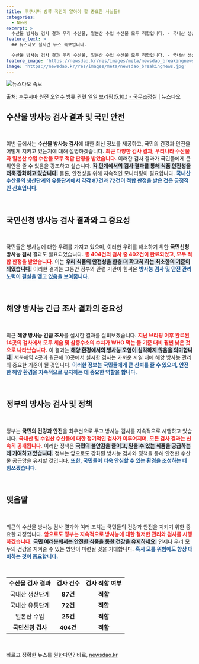 ```yaml
---
title: 후쿠시마 방류 국민이 알아야 할 중요한 사실들!
categories:
  - News
excerpt: >
  수산물 방사능 검사 결과 우리 수산물, 일본산 수입 수산물 모두 적합입니다. - 국내산 생산단계 87건, 유…
feature_text: >
  ## 뉴스다오 실시간 뉴스 속보입니다.

  수산물 방사능 검사 결과 우리 수산물, 일본산 수입 수산물 모두 적합입니다. - 국내산 생산단계 87건, 유…
feature_image: 'https://newsdao.kr/res/images/meta/newsdao_breakingnews.jpg'
image: 'https://newsdao.kr/res/images/meta/newsdao_breakingnews.jpg'
---
```


![뉴스다오 속보](https://newsdao.kr/res/images/meta/newsdao_breakingnews.jpg)

<p>출처: <a href="https://newsdao.kr/3784" rel="dofollow">후쿠시마 원전 오염수 방류 관련 일일 브리핑(5.10.) - 국무조정실</a> | 뉴스다오</p>

<h2 data-ke-size="size26">수산물 방사능 검사 결과 및 국민 안전</h2>

<p data-ke-size="size16">&nbsp;</p>

이번 글에서는 <b>수산물 방사능 검사</b>에 대한 최신 정보를 제공하고, 국민의 건강과 안전을 어떻게 지키고 있는지에 대해 설명하겠습니다. <b><span style="color: #ee2323;">최근 다양한 검사 결과, 우리나라 수산물과 일본산 수입 수산물 모두 적합 판정을 받았습니다.</span></b> 이러한 검사 결과가 국민들에게 큰 위안을 줄 수 있음을 강조하고 싶습니다. <b><span style="background-color: #21538527;">각 단계에서의 검사 결과를 통해 식품 안전성을 더욱 강화하고 있습니다.</span></b> 물론, 안전성을 위해 지속적인 모니터링이 필요합니다. <b><span style="color: #1a5490;">국내산 수산물의 생산단계와 유통단계에서 각각 87건과 72건이 적합 판정을 받은 것은 긍정적인 신호입니다.</span></b> 

<p data-ke-size="size16">&nbsp;</p>

<h2 data-ke-size="size26">국민신청 방사능 검사 결과와 그 중요성</h2>

<p data-ke-size="size16">&nbsp;</p>

국민들은 방사능에 대한 우려를 가지고 있으며, 이러한 우려를 해소하기 위한 <b>국민신청 방사능 검사</b> 결과도 발표되었습니다. <b><span style="color: #ee2323;">총 404건의 검사 중 402건이 완료되었고, 모두 적합 판정을 받았습니다.</span></b> 이는 <b><span style="background-color: #21538527;">우리 식품의 안전성을 한층 더 확고히 하는 최소한의 기준이 되었습니다.</span></b> 이러한 결과는 그동안 정부와 관련 기관이 힘써온 <b><span style="color: #1a5490;">방사능 검사 및 안전 관리 노력이 결실을 맺고 있음을 보여줍니다.</span></b>

<p data-ke-size="size16">&nbsp;</p>

<h2 data-ke-size="size26">해양 방사능 긴급 조사 결과의 중요성</h2>

<p data-ke-size="size16">&nbsp;</p>

최근 <b>해양 방사능 긴급 조사</b>를 실시한 결과를 살펴보겠습니다. <b><span style="color: #ee2323;">지난 브리핑 이후 완료된 14곳의 검사에서 모두 세슘 및 삼중수소의 수치가 WHO 먹는 물 기준 대비 훨씬 낮은 것으로 나타났습니다.</span></b> 이 결과는 <b><span style="background-color: #21538527;">해양 환경에서의 방사능 오염이 심각하지 않음을 의미합니다.</span></b> 서북해역 4곳과 원근해 10곳에서 실시한 검사는 가까운 시일 내에 해양 방사능 관리의 중요한 기준이 될 것입니다. <b><span style="color: #1a5490;">이러한 정보는 국민들에게 큰 신뢰를 줄 수 있으며, 안전한 해양 환경을 지속적으로 유지하는 데 중요한 역할을 합니다.</span></b>

<p data-ke-size="size16">&nbsp;</p>

<h2 data-ke-size="size26">정부의 방사능 검사 및 정책</h2>

<p data-ke-size="size16">&nbsp;</p>

정부는 <b>국민의 건강과 안전</b>을 최우선으로 두고 방사능 검사를 지속적으로 시행하고 있습니다. <b><span style="color: #ee2323;">국내산 및 수입산 수산물에 대한 정기적인 검사가 이루어지며, 모든 검사 결과는 신속히 공개됩니다.</span></b> 이러한 정책은 <b><span style="background-color: #21538527;">국민의 불안감을 줄이고, 믿을 수 있는 식품을 공급하는 데 기여하고 있습니다.</span></b> 정부는 앞으로도 강화된 방사능 검사와 정책을 통해 안전한 수산물 공급망을 유지할 것입니다. <b><span style="color: #1a5490;">또한, 국민들이 더욱 안심할 수 있는 환경을 조성하는 데 힘쓰겠습니다.</span></b>

<p data-ke-size="size16">&nbsp;</p>

<h2 data-ke-size="size26">맺음말</h2>

<p data-ke-size="size16">&nbsp;</p>

최근의 수산물 방사능 검사 결과와 여러 조치는 국민들의 건강과 안전을 지키기 위한 중요한 과정입니다. <b><span style="color: #ee2323;">앞으로도 정부는 지속적으로 방사능에 대한 철저한 관리와 검사를 시행하겠습니다.</span></b> <b><span style="background-color: #21538527;">국민 여러분께서는 안전한 식품을 통한 건강을 유지하세요.</span></b> 언제나 우리 모두의 건강을 지켜줄 수 있는 방안이 마련될 것을 기대합니다. <b><span style="color: #1a5490;">혹시 모를 위험에도 항상 대비하는 것이 중요합니다.</span></b>

<p data-ke-size="size16">&nbsp;</p>

<table style="width: 100%;">
    <tr>
        <td style="text-align: center; height: 17px;"><b>수산물 검사 결과</b></td>
        <td style="text-align: center; height: 17px;"><b>검사 건수</b></td>
        <td style="text-align: center; height: 17px;"><b>검사 적합 여부</b></td>
    </tr>
    <tr>
        <td style="text-align: center; height: 17px;">국내산 생산단계</td>
        <td style="text-align: center; height: 17px;"><b>87건</b></td>
        <td style="text-align: center; height: 17px;"><b>적합</b></td>
    </tr>
    <tr>
        <td style="text-align: center; height: 17px;">국내산 유통단계</td>
        <td style="text-align: center; height: 17px;"><b>72건</b></td>
        <td style="text-align: center; height: 17px;"><b>적합</b></td>
    </tr>
    <tr>
        <td style="text-align: center; height: 17px;">일본산 수입</td>
        <td style="text-align: center; height: 17px;"><b>25건</b></td>
        <td style="text-align: center; height: 17px;"><b>적합</b></td>
    </tr>
    <tr>
        <td style="text-align: center; height: 17px;"><b>국민신청 검사</b></td>
        <td style="text-align: center; height: 17px;"><b>404건</b></td>
        <td style="text-align: center; height: 17px;"><b>적합</b></td>
    </tr>
</table>

<p data-ke-size="size16">&nbsp;</p> 

빠르고 정확한 뉴스를 원한다면? 바로, <a href="https://newsdao.kr" rel="dofollow">newsdao.kr</a>


